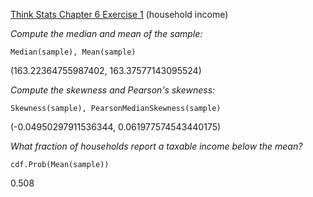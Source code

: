 [Think Stats Chapter 6 Exercise 1](http://greenteapress.com/thinkstats2/html/thinkstats2007.html#toc60) (household income)

*Compute the median and mean of the sample:*

	Median(sample), Mean(sample)
(163.22364755987402, 163.37577143095524)    

*Compute the skewness and Pearson's skewness:*

	Skewness(sample), PearsonMedianSkewness(sample)  
(-0.04950297911536344, 0.061977574543440175)    

*What fraction of households report a taxable income below the mean?*  

	cdf.Prob(Mean(sample))  
0.508
